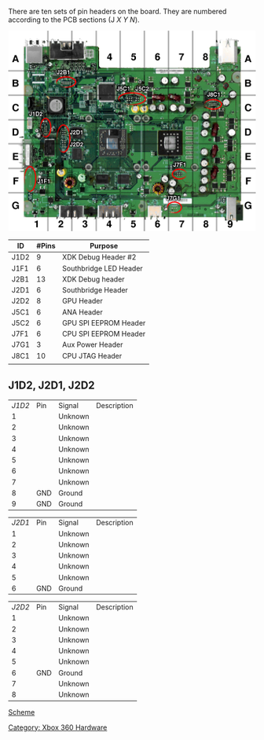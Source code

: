 There are ten sets of pin headers on the board. They are numbered
according to the PCB sections (J *X* *Y* *N*).

![Header Locations](images/HeaderLocations.png)

| ID   | \#Pins | Purpose                |
| ---- | ------ | ---------------------- |
| J1D2 | 9      | XDK Debug Header \#2   |
| J1F1 | 6      | Southbridge LED Header |
| J2B1 | 13     | XDK Debug header       |
| J2D1 | 6      | Southbridge Header     |
| J2D2 | 8      | GPU Header             |
| J5C1 | 6      | ANA Header             |
| J5C2 | 6      | GPU SPI EEPROM Header  |
| J7F1 | 6      | CPU SPI EEPROM Header  |
| J7G1 | 3      | Aux Power Header       |
| J8C1 | 10     | CPU JTAG Header        |
|  |

## J1D2, J2D1, J2D2

|        |     |         |             |
| ------ | --- | ------- | ----------- |
| *J1D2* | Pin | Signal  | Description |
| 1      |     | Unknown |
| 2      |     | Unknown |
| 3      |     | Unknown |
| 4      |     | Unknown |
| 5      |     | Unknown |
| 6      |     | Unknown |
| 7      |     | Unknown |
| 8      | GND | Ground  |
| 9      | GND | Ground  |

|        |     |         |             |
| ------ | --- | ------- | ----------- |
| *J2D1* | Pin | Signal  | Description |
| 1      |     | Unknown |
| 2      |     | Unknown |
| 3      |     | Unknown |
| 4      |     | Unknown |
| 5      |     | Unknown |
| 6      | GND | Ground  |

|        |     |         |             |
| ------ | --- | ------- | ----------- |
| *J2D2* | Pin | Signal  | Description |
| 1      |     | Unknown |
| 2      |     | Unknown |
| 3      |     | Unknown |
| 4      |     | Unknown |
| 5      |     | Unknown |
| 6      | GND | Ground  |
| 7      |     | Unknown |
| 8      |     | Unknown |


[Scheme](images/j2b1_conn.jpg)

[Category: Xbox 360 Hardware](../Category_Xbox360_Hardware)
